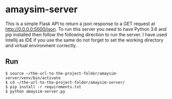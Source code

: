 # amaysim-server


This is a simple Flask API to return a json response to a GET request at http://0.0.0.0:5000/json.
To run this server you need to have Python 3.6 and pip installed then follow the following direction to run the server.
I have used Intellij as IDE if you use the same do not forget to set the working directory and virtual environment correctly. 

## Run
```shell
$ source ~/the-url-to-the-project-folder/amaysim-server/venv/bin/activate
$ cd ~/the-url-to-the-project-folder/amaysim-server/
$ pip install -r requirements.txt
$ python amaysim-server.py
```
